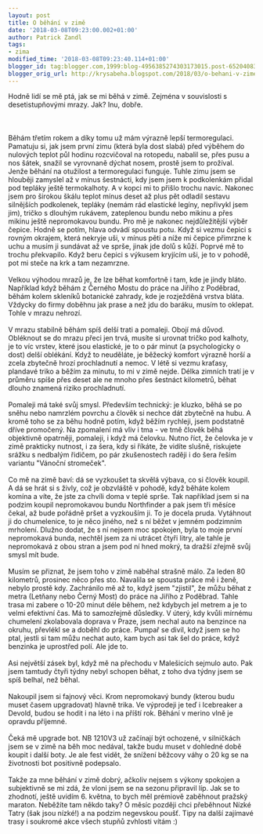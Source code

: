 ```yaml
---
layout: post
title: O běhání v zimě
date: '2018-03-08T09:23:00.002+01:00'
author: Patrick Zandl
tags:
- zima
modified_time: '2018-03-08T09:23:40.114+01:00'
blogger_id: tag:blogger.com,1999:blog-4956385274303173015.post-6520408360814034023
blogger_orig_url: http://krysabeha.blogspot.com/2018/03/o-behani-v-zime.html
---
```


Hodně lidí se mě ptá, jak se mi běhá v zimě. Zejména v souvislosti s desetistupňovými mrazy. Jak? Inu, dobře.<br /><br /><a name='more'></a><br /><br />Běhám třetím rokem a díky tomu už mám výrazně lepší termoregulaci. Pamatuju si, jak jsem první zimu (která byla dost slabá) před výběhem do nulových teplot půl hodinu rozcvičoval na rotopedu, nabalil se, přes pusu a nos šátek, snažil se vyrovnaně dýchat nosem, prostě jsem to prožíval. Jenže běhání na otužilost a termoregulaci funguje. Tuhle zimu jsem se hlouběji zamyslel až v mínus šestnácti, kdy jsem jsem k podkolenkám přidal pod tepláky ještě termokalhoty. A v kopci mi to přišlo trochu navíc. Nakonec jsem pro širokou škálu teplot mínus deset až plus pět odladil sestavu silnějších podkolenek, tepláky (nemám rád elastické legíny, nepřivykl jsem jim), tričko s dlouhým rukávem, zateplenou bundu nebo mikinu a přes mikinu ještě nepromokavou bundu. Pro mě je nakonec nejdůležitější výběr čepice. Hodně se potím, hlava odvádí spoustu potu. Když si vezmu čepici s rovným okrajem, která nekryje uši, v mínus pěti a níže mi čepice přimrzne k uchu a musím ji sundávat až ve sprše, jinak jde dolů s kůží. Poprvé mě to trochu překvapilo. Když beru čepici s výkusem kryjícím uši, je to v pohodě, pot mi steče na krk a tam nezamrzne.<br /><br />Velkou výhodou mrazů je, že lze běhat komfortně i tam, kde je jindy bláto. Například když běhám z Černého Mostu do práce na Jiřího z Poděbrad, běhám kolem skleníků botanické zahrady, kde je rozježděná vrstva bláta. Vždycky do firmy doběhnu jak prase a než jdu do baráku, musím to oklepat. Tohle v mrazu nehrozí.<br /><br />V mrazu stabilně běhám spíš delší trati a pomaleji. Obojí má důvod. Obléknout se do mrazu přeci jen trvá, musíte si urovnat tričko pod kalhoty, je to víc vrstev, které jsou elastické, je to o pár minut (a psychologicky o dost) delší oblékání. Když to neuděláte, je běžecký komfort výrazně horší a zcela zbytečně hrozí prochladnutí a nemoc. V létě si vezmu kraťasy, plandavé triko a běžím za minutu, to mi v zimě nejde. Délka zimních tratí je v průměru spíše přes deset ale ne mnoho přes šestnáct kilometrů, běhat dlouho znamená riziko prochladnutí.<br /><br />Pomaleji má také svůj smysl. Především technický: je kluzko, běhá se po sněhu nebo namrzlém povrchu a člověk si nechce dát zbytečně na hubu. A kromě toho se za běhu hodně potím, když běžím rychleji, jsem podstatně dříve promočený. Na zpomalení má vliv i tma - ve tmě člověk běhá objektivně opatrněji, pomaleji, i když má čelovku. Nutno říct, že čelovka je v zimě prakticky nutnost, i za šera, kdy si říkáte, že vidíte slušně, riskujete srážku s nedbalým řidičem, po pár zkušenostech raději i do šera řeším variantu "Vánoční stromeček".<br /><br />Co mě na zimě baví: dá se vyzkoušet ta skvělá výbava, co si člověk koupil. A dá se hrát si s živly, což je obzvláště v pohodě, když běháte kolem komína a víte, že jste za chvíli doma v teplé sprše. Tak například jsem si na podzim koupil nepromokavou bundu Northfinder a pak jsem tři měsíce čekal, až bude pořádně pršet a vyzkouším ji. To je docela pruda. Vytáhnout ji do chumelenice, to je něco jiného, než s ní běžet v jemném podzimním mrholení. Dlužno dodat, že s ní nejsem moc spokojen, byla to moje první nepromokavá bunda, nechtěl jsem za ni utrácet čtyři litry, ale tahle je nepromokavá z obou stran a jsem pod ní hned mokrý, ta dražší zřejmě svůj smysl mít bude.<br /><br />Musím se přiznat, že jsem toho v zimě naběhal strašně málo. Za leden 80 kilometrů, prosinec něco přes sto. Navalila se spousta práce mě i ženě, nebylo prostě kdy. Zachránilo mě až to, když jsem "zjistil", že můžu běhat z metra (Letňany nebo Černý Most) do práce na Jiřího z Poděbrad. Tahle trasa mi zabere o 10-20 minut déle během, než kdybych jel metrem a je to velmi efektivní čas. Má to samozřejmě důsledky. V úterý, kdy kvůli mírnému chumelení zkolabovala doprava v Praze, jsem nechal auto na benzince na okruhu, převlékl se a doběhl do práce. Pumpař se divil, když jsem se ho ptal, jestli si tam můžu nechat auto, kam bych asi tak šel do práce, když benzinka je uprostřed polí. Ale jde to.<br /><br />Asi největší zásek byl, když mě na přechodu v Malešicích sejmulo auto. Pak jsem tamtudy čtyři týdny nebyl schopen běhat, z toho dva týdny jsem se spíš belhal, než běhal.<br /><br />Nakoupil jsem si fajnový věci. Krom nepromokavý bundy (kterou budu muset časem upgradovat) hlavně trika. Ve výprodeji je teď i Icebreaker a Devold, budou se hodit i na léto i na příští rok. Běhání v merino vlně je opravdu příjemné.<br /><br />Čeká mě upgrade bot. NB 1210V3 už začínají být ochozené, v silničkách jsem se v zimě na běh moc nedával, takže budu muset v dohledné době koupit i další boty. Je ale fest vidět, že snížení běžcovy váhy o 20 kg se na životnosti bot positivně podepsalo. <br /><br />Takže za mne běhání v zimě dobrý, ačkoliv nejsem s výkony spokojen a subjektivně se mi zdá, že vloni jsem se na sezonu připravil líp. Jak se to zhodnotí, ještě uvidím 6. května, to bych měl prémiově zaběhnout pražský maraton. Neběžíte tam někdo taky? O měsíc později chci přeběhnout Nízké Tatry (šak jsou nízké!) a na podzim negevskou poušť. Tipy na další zajímavé trasy i soukromé akce všech stupňů zvhlosti vítám :)